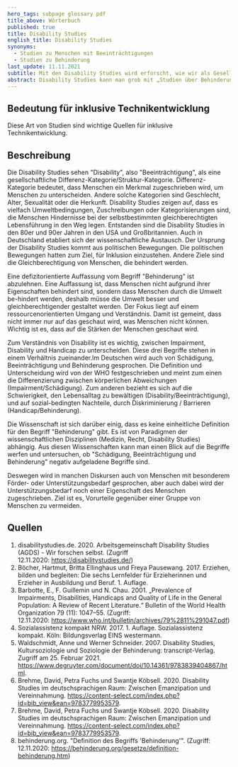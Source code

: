 ```yaml
---
hero_tags: subpage glossary pdf
title_above: Wörterbuch
published: true
title: Disability Studies
english_title: Disability Studies
synonyms:
  - Studien zu Menschen mit Beeinträchtigungen
  - Studien zu Behinderung
last_update: 11.11.2021
subtitle: Mit den Disability Studies wird erforscht, wie wir als Gesellschaft über Behinderung denken und wie wir Barrieren abbauen können, um Menschen mit Behinderungen ein gleichberechtigtes Leben zu ermöglichen
abstract: Disability Studies kann man grob mit „Studien über Behinderung“ übersetzen. Sie beschäftigen sich damit, wie eine Gesellschaft Behinderung wahrnimmt und versteht. Dabei werden die Erfahrungen von Menschen betrachtet, die eine Behinderung oder Beeinträchtigung haben. Man untersucht medizinische Aspekte, aber auch soziale, kulturelle, politische und historische Zusammenhänge. Ziel ist es, Barrieren abzubauen, damit Menschen mit einer Behinderung oder Beeinträchtigung leichter am gesellschaftlichen, kulturellen und wirtschaftlichen Leben teilnehmen können.
---
```


## Bedeutung für inklusive Technikentwicklung

Diese Art von Studien sind wichtige Quellen für inklusive Technikentwicklung.

## Beschreibung

Die Disability Studies sehen "Disability", also "Beeinträchtigung", als eine gesellschaftliche Differenz-Kategorie/Struktur-Kategorie. Differenz-Kategorie bedeutet, dass Menschen ein Merkmal zugeschrieben wird, um Menschen zu unterscheiden. Andere solche Kategorien sind Geschlecht, Alter, Sexualität oder die Herkunft. Disability Studies zeigen auf, dass es vielfach Umweltbedingungen, Zuschreibungen oder Kategorisierungen sind, die Menschen Hindernisse bei der selbstbestimmten gleichberechtigten Lebensführung in den Weg legen. Entstanden sind die Disability Studies in den 80er und 90er Jahren in den USA und Großbritannien. Auch in Deutschland etabliert sich der wissenschaftliche Austausch. Der Ursprung der Disability Studies kommt aus politischen Bewegungen. Die politischen Bewegungen hatten zum Ziel, für Inklusion einzustehen. Andere Ziele sind die Gleichberechtigung von Menschen, die behindert werden.

Eine defizitorientierte Auffassung vom Begriff "Behinderung" ist abzulehnen. Eine Auffassung ist, dass Menschen nicht aufgrund ihrer Eigenschaften behindert sind, sondern dass Menschen durch die Umwelt be-hindert werden, deshalb müsse die Umwelt besser und gleichberechtigender gestaltet werden. Der Fokus liegt auf einem ressourcenorientierten Umgang und Verständnis. Damit ist gemeint, dass nicht immer nur auf das geschaut wird, was Menschen nicht können. Wichtig ist es, dass auf die Stärken der Menschen geschaut wird.

Zum Verständnis von Disability ist es wichtig, zwischen Impairment, Disability und Handicap zu unterscheiden. Diese drei Begriffe stehen in einem Verhältnis zueinander.Im Deutschen wird auch von Schädigung, Beeinträchtigung und Behinderung gesprochen. Die Definition und Unterscheidung wird von der WHO festgeschrieben und meint zum einen die Differenzierung zwischen körperlichen Abweichungen (Impairment/Schädigung). Zum anderen bezieht es sich auf die Schwierigkeit, den Lebensalltag zu bewältigen (Disability/Beeinträchtigung), und auf sozial-bedingten Nachteile, durch Diskriminierung / Barrieren (Handicap/Behinderung).

Die Wissenschaft ist sich darüber einig, dass es keine einheitliche Definition für den Begriff "Behinderung" gibt. Es ist von Paradigmen der wissenschaftlichen Disziplinen (Medizin, Recht, Disability Studies) abhängig. Aus diesen Wissenschaften kann man einen Blick auf die Begriffe werfen und untersuchen, ob "Schädigung, Beeinträchtigung und Behinderung" negativ aufgeladene Begriffe sind.

Deswegen wird in manchen Diskursen auch von Menschen mit besonderem Förder- oder Unterstützungsbedarf gesprochen, aber auch dabei wird der Unterstützungsbedarf noch einer Eigenschaft des Menschen zugeschrieben. Ziel ist es, Vorurteile gegenüber einer Gruppe von Menschen zu vermeiden.

## Quellen

1. disabilitystudies.de. 2020. Arbeitsgemeinschaft Disability Studies (AGDS) - Wir forschen selbst. (Zugriff 12.11.2020: https://disabilitystudies.de/)
2. Böcher, Hartmut, Britta Ellinghaus und Freya Pausewang. 2017. Erziehen, bilden und begleiten: Die sechs Lernfelder für Erzieherinnen und Erzieher in Ausbildung und Beruf. 1. Auflage.
3. Barbotte, E., F. Guillemin und N. Chau. 2001. „Prevalence of Impairments, Disabilities, Handicaps and Quality of Life in the General Population: A Review of Recent Literature.“ Bulletin of the World Health Organization 79 (11): 1047–55. (Zugriff: 12.11.2020: https://www.who.int/bulletin/archives/79%2811%291047.pdf)
4. Sozialassistenz kompakt NRW. 2017. 1. Auflage. Sozialassistenz kompakt. Köln: Bildungsverlag EINS westermann.
5. Waldschmidt, Anne und Werner Schneider. 2007. Disability Studies, Kultursoziologie und Soziologie der Behinderung: transcript-Verlag. Zugriff am 25. Februar 2021. https://www.degruyter.com/document/doi/10.14361/9783839404867/html.
6. Brehme, David, Petra Fuchs und Swantje Köbsell. 2020. Disability Studies im deutschsprachigen Raum: Zwischen Emanzipation und Vereinnahmung. https://content-select.com/index.php?id=bib_view&ean=9783779953579.
7. Brehme, David, Petra Fuchs und Swantje Köbsell. 2020. Disability Studies im deutschsprachigen Raum: Zwischen Emanzipation und Vereinnahmung. https://content-select.com/index.php?id=bib_view&ean=9783779953579.
8. behinderung.org. "Definition des Begriffs 'Behinderung'". (Zugriff: 12.11.2020: https://behinderung.org/gesetze/definition-behinderung.htm)
